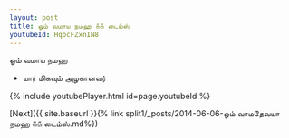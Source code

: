 ```yaml
---
layout: post
title: ஓம் வமாய நமஹ ௧௧ டைம்ஸ்
youtubeId: HqbcFZxnIN8
---
```

 
 
 ஓம் வமாய நமஹ  
 
 -  யார் மிகவும் அழகானவர் 
 
  
 
  
 
 
 
 
 
 


{% include youtubePlayer.html id=page.youtubeId %}
 
[Next]({{ site.baseurl }}{% link  split1/_posts/2014-06-06-ஓம் வாமதேவயா நமஹ ௧௧ டைம்ஸ்.md%})
 
